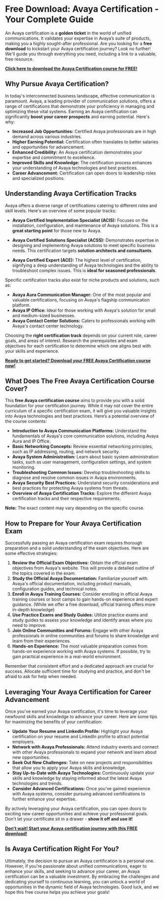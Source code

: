 # Free Download: Avaya Certification - Your Complete Guide

An Avaya certification is a **golden ticket** in the world of unified communications. It validates your expertise in Avaya’s suite of products, making you a highly sought-after professional. Are you looking for a **free download** to kickstart your Avaya certification journey? Look no further! We'll guide you through everything you need, including a link to a valuable, free resource.

[**Click here to download the Avaya Certification course for FREE!**](https://udemywork.com/avaya-certification)

## Why Pursue Avaya Certification?

In today's interconnected business landscape, effective communication is paramount. Avaya, a leading provider of communication solutions, offers a range of certifications that demonstrate your proficiency in managing and optimizing these vital systems. Earning an Avaya certification can significantly **boost your career prospects** and earning potential. Here's why:

*   **Increased Job Opportunities:** Certified Avaya professionals are in high demand across various industries.
*   **Higher Earning Potential:** Certification often translates to better salaries and opportunities for advancement.
*   **Enhanced Credibility:** An Avaya certification demonstrates your expertise and commitment to excellence.
*   **Improved Skills and Knowledge:** The certification process enhances your understanding of Avaya technologies and best practices.
*   **Career Advancement:** Certification can open doors to leadership roles and specialized positions.

## Understanding Avaya Certification Tracks

Avaya offers a diverse range of certifications catering to different roles and skill levels. Here's an overview of some popular tracks:

*   **Avaya Certified Implementation Specialist (ACIS):** Focuses on the installation, configuration, and maintenance of Avaya solutions. This is a **great starting point** for those new to Avaya.

*   **Avaya Certified Solutions Specialist (ACSS):** Demonstrates expertise in designing and implementing Avaya solutions to meet specific business needs. This certification targets **solution architects and consultants**.

*   **Avaya Certified Expert (ACE):** The highest level of certification, signifying a deep understanding of Avaya technologies and the ability to troubleshoot complex issues. This is **ideal for seasoned professionals**.

Specific certification tracks also exist for niche products and solutions, such as:

*   **Avaya Aura Communication Manager:** One of the most popular and valuable certifications, focusing on Avaya's flagship communication platform.
*   **Avaya IP Office:** Ideal for those working with Avaya's solution for small and medium-sized businesses.
*   **Avaya Contact Center Solutions:** Caters to professionals working with Avaya's contact center technology.

Choosing the **right certification track** depends on your current role, career goals, and areas of interest. Research the prerequisites and exam objectives for each certification to determine which one aligns best with your skills and experience.

[**Ready to get started? Download your FREE Avaya Certification course now!**](https://udemywork.com/avaya-certification)

## What Does The Free Avaya Certification Course Cover?

This **free Avaya certification course** aims to provide you with a solid foundation for your certification journey. While it may not cover the entire curriculum of a specific certification exam, it will give you valuable insights into Avaya technologies and best practices. Here’s a potential overview of the course contents:

*   **Introduction to Avaya Communication Platforms:** Understand the fundamentals of Avaya's core communication solutions, including Avaya Aura and IP Office.
*   **Basic Networking Concepts:** Review essential networking principles, such as IP addressing, routing, and network security.
*   **Avaya System Administration:** Learn about basic system administration tasks, such as user management, configuration settings, and system monitoring.
*   **Troubleshooting Common Issues:** Develop troubleshooting skills to diagnose and resolve common issues in Avaya environments.
*   **Avaya Security Best Practices:** Understand security considerations and best practices for protecting Avaya systems from threats.
*   **Overview of Avaya Certification Tracks:** Explore the different Avaya certification tracks and their respective requirements.

**Note:** The exact content may vary depending on the specific course.

## How to Prepare for Your Avaya Certification Exam

Successfully passing an Avaya certification exam requires thorough preparation and a solid understanding of the exam objectives. Here are some effective strategies:

1.  **Review the Official Exam Objectives:** Obtain the official exam objectives from Avaya's website. This will provide a detailed outline of the topics covered in the exam.
2.  **Study the Official Avaya Documentation:** Familiarize yourself with Avaya's official documentation, including product manuals, configuration guides, and technical notes.
3.  **Enroll in Avaya Training Courses:** Consider enrolling in official Avaya training courses or boot camps to gain hands-on experience and expert guidance. (While we offer a free download, official training offers more in-depth knowledge)
4.  **Use Practice Exams and Study Guides:** Utilize practice exams and study guides to assess your knowledge and identify areas where you need to improve.
5.  **Join Online Communities and Forums:** Engage with other Avaya professionals in online communities and forums to share knowledge and learn from their experiences.
6.  **Hands-on Experience:** The most valuable preparation comes from hands-on experience working with Avaya systems. If possible, try to gain practical experience in a real-world environment.

Remember that consistent effort and a dedicated approach are crucial for success. Allocate sufficient time for studying and practice, and don't be afraid to ask for help when needed.

## Leveraging Your Avaya Certification for Career Advancement

Once you've earned your Avaya certification, it's time to leverage your newfound skills and knowledge to advance your career. Here are some tips for maximizing the benefits of your certification:

*   **Update Your Resume and LinkedIn Profile:** Highlight your Avaya certification on your resume and LinkedIn profile to attract potential employers.
*   **Network with Avaya Professionals:** Attend industry events and connect with other Avaya professionals to expand your network and learn about new opportunities.
*   **Seek Out New Challenges:** Take on new projects and responsibilities that allow you to apply your Avaya skills and knowledge.
*   **Stay Up-to-Date with Avaya Technologies:** Continuously update your skills and knowledge by staying informed about the latest Avaya technologies and trends.
*   **Consider Advanced Certifications:** Once you've gained experience with Avaya systems, consider pursuing advanced certifications to further enhance your expertise.

By actively leveraging your Avaya certification, you can open doors to exciting new career opportunities and achieve your professional goals. Don't let your certificate sit in a drawer - **show it off and use it!**

[**Don't wait! Start your Avaya certification journey with this FREE download!**](https://udemywork.com/avaya-certification)

## Is Avaya Certification Right For You?

Ultimately, the decision to pursue an Avaya certification is a personal one. However, if you're passionate about unified communications, eager to enhance your skills, and seeking to advance your career, an Avaya certification can be a valuable investment. By embracing the challenges and dedicating yourself to continuous learning, you can unlock a world of opportunities in the dynamic field of Avaya technologies. Good luck, and we hope this free course helps you achieve your goals!
